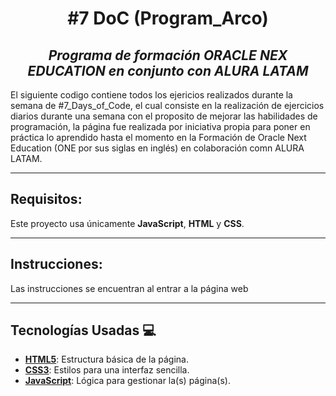 <h1 align="center">#7 DoC (Program_Arco)</h1>

<h2 align="center" style="font-style: italic;">Programa de formación ORACLE NEX EDUCATION en conjunto con ALURA LATAM</h2>

El siguiente codigo contiene todos los ejericios realizados durante la semana de #7_Days_of_Code, el cual consiste en la realización de ejercicios diarios durante una semana
con el proposito de mejorar las habilidades de programación, la página fue realizada por iniciativa propia para poner en práctica lo aprendido hasta el momento en la Formación
de Oracle Next Education (ONE por sus siglas en inglés) en colaboración comn ALURA LATAM.

---

## Requisitos:

Este proyecto usa únicamente **JavaScript**, **HTML** y **CSS**.  

---

## Instrucciones:

Las instrucciones se encuentran al entrar a la página web

   ---

## Tecnologías Usadas 💻

- **[HTML5](https://developer.mozilla.org/es/docs/Web/HTML)**: Estructura básica de la página.
- **[CSS3](https://developer.mozilla.org/es/docs/Web/CSS)**: Estilos para una interfaz sencilla.
- **[JavaScript](https://developer.mozilla.org/es/docs/Web/JavaScript)**: Lógica para gestionar la(s) página(s).
